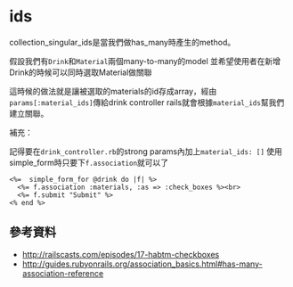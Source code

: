 # ids

collection_singular_ids是當我們做has_many時產生的method。

假設我們有`Drink`和`Material`兩個many-to-many的model
並希望使用者在新增Drink的時候可以同時選取Material做關聯


這時候的做法就是讓被選取的materials的id存成array，經由`params[:material_ids]`傳給drink controller
rails就會根據`material_ids`幫我們建立關聯。


補充：

記得要在`drink_controller.rb`的strong params內加上`material_ids: []`
使用simple_form時只要下`f.association`就可以了

```erb
<%=  simple_form_for @drink do |f| %>
  <%= f.association :materials, :as => :check_boxes %><br>
  <%= f.submit "Submit" %>
<% end %>
```

## 參考資料


* http://railscasts.com/episodes/17-habtm-checkboxes
* http://guides.rubyonrails.org/association_basics.html#has-many-association-reference

